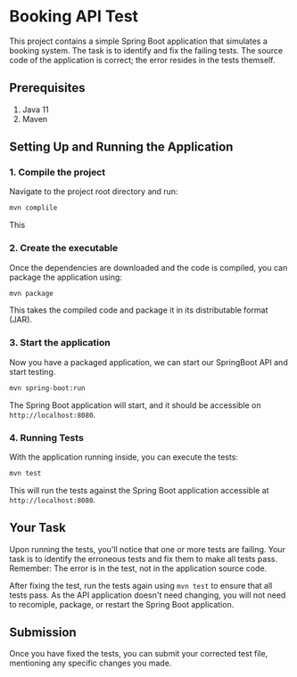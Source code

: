 # Booking API Test

This project contains a simple Spring Boot application that simulates a booking system. The task is to identify and fix the failing tests. The source code of the application is correct; the error resides in the tests themself.

## Prerequisites

1. Java 11 
2. Maven

## Setting Up and Running the Application

### 1. Compile the project

Navigate to the project root directory and run:

```bash
mvn complile
```

This

### 2. Create the executable

Once the dependencies are downloaded and the code is compiled, you can package the application using:

```bash
mvn package
```

This takes the compiled code and package it in its distributable format (JAR).

### 3. Start the application

Now you have a packaged application, we can start our SpringBoot API and start testing.

```bash
mvn spring-boot:run
```

The Spring Boot application will start, and it should be accessible on `http://localhost:8080`.

### 4. Running Tests

With the application running inside, you can execute the tests:

```bash
mvn test
```

This will run the tests against the Spring Boot application accessible at `http://localhost:8080`.

## Your Task

Upon running the tests, you'll notice that one or more tests are failing. Your task is to identify the erroneous tests and fix them to make all tests pass. Remember: The error is in the test, not in the application source code.

After fixing the test, run the tests again using `mvn test` to ensure that all tests pass. As the API application doesn't need changing, you will not need to recomiple, package, or restart the Spring Boot application.

## Submission

Once you have fixed the tests, you can submit your corrected test file, mentioning any specific changes you made.